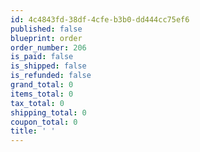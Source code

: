 ```yaml
---
id: 4c4843fd-38df-4cfe-b3b0-dd444cc75ef6
published: false
blueprint: order
order_number: 206
is_paid: false
is_shipped: false
is_refunded: false
grand_total: 0
items_total: 0
tax_total: 0
shipping_total: 0
coupon_total: 0
title: ' '
---
```


